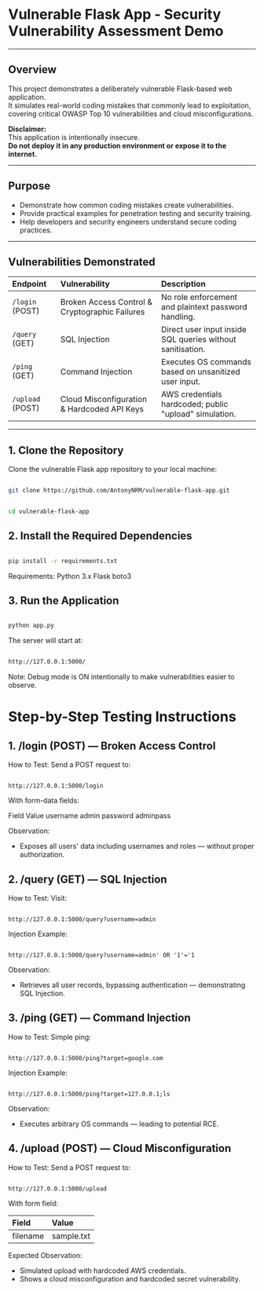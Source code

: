 # Vulnerable Flask App - Security Vulnerability Assessment Demo

---

## Overview

This project demonstrates a deliberately vulnerable Flask-based web application.  
It simulates real-world coding mistakes that commonly lead to exploitation, covering critical OWASP Top 10 vulnerabilities and cloud misconfigurations.

**Disclaimer:**  
This application is intentionally insecure.  
**Do not deploy it in any production environment or expose it to the internet.**

---

## Purpose

- Demonstrate how common coding mistakes create vulnerabilities.
- Provide practical examples for penetration testing and security training.
- Help developers and security engineers understand secure coding practices.

---

## Vulnerabilities Demonstrated

| Endpoint | Vulnerability | Description |
|:---------|:--------------|:------------|
| `/login` (POST) | Broken Access Control & Cryptographic Failures | No role enforcement and plaintext password handling. |
| `/query` (GET) | SQL Injection | Direct user input inside SQL queries without sanitisation. |
| `/ping` (GET) | Command Injection | Executes OS commands based on unsanitized user input. |
| `/upload` (POST) | Cloud Misconfiguration & Hardcoded API Keys | AWS credentials hardcoded; public "upload" simulation. |

---

## 1. Clone the Repository

Clone the vulnerable Flask app repository to your local machine:

```bash

git clone https://github.com/AntonyNRM/vulnerable-flask-app.git
```
```bash

cd vulnerable-flask-app
```

## 2. Install the Required Dependencies

```bash

pip install -r requirements.txt 
```
Requirements:
Python 3.x
Flask
boto3

## 3. Run the Application

```bash

python app.py
```
The server will start at:
```bash

http://127.0.0.1:5000/
```
Note: Debug mode is ON intentionally to make vulnerabilities easier to observe.

# Step-by-Step Testing Instructions

## 1. /login (POST) — Broken Access Control
How to Test:
Send a POST request to:

```http

http://127.0.0.1:5000/login
```
With form-data fields:

Field	Value
username	admin
password	adminpass

Observation:
- Exposes all users' data including usernames and roles — without proper authorization.

## 2. /query (GET) — SQL Injection
How to Test:
Visit:

```http

http://127.0.0.1:5000/query?username=admin

```
Injection Example:

```http

http://127.0.0.1:5000/query?username=admin' OR '1'='1
```
Observation:
- Retrieves all user records, bypassing authentication — demonstrating SQL Injection.

## 3. /ping (GET) — Command Injection
How to Test:
Simple ping:

```http

http://127.0.0.1:5000/ping?target=google.com
```

Injection Example:

```http

http://127.0.0.1:5000/ping?target=127.0.0.1;ls
```

Observation:
- Executes arbitrary OS commands — leading to potential RCE.

## 4. /upload (POST) — Cloud Misconfiguration
How to Test:
Send a POST request to:

```http

http://127.0.0.1:5000/upload
```

With form field:

Field | Value
|:----|:------|
filename | sample.txt

Expected Observation:
- Simulated upload with hardcoded AWS credentials.
- Shows a cloud misconfiguration and hardcoded secret vulnerability.
